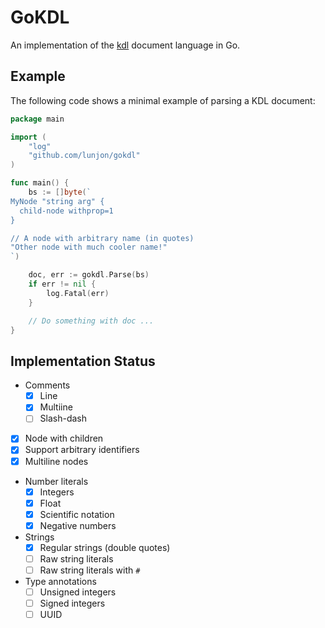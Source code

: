 # GoKDL

An implementation of the [kdl](https://kdl.dev/) document language in Go.

## Example

The following code shows a minimal example of parsing a KDL document:

```go
package main

import (
    "log"
    "github.com/lunjon/gokdl"
)

func main() {
    bs := []byte(`
MyNode "string arg" {
  child-node withprop=1
}      

// A node with arbitrary name (in quotes)
"Other node with much cooler name!"
`)

    doc, err := gokdl.Parse(bs)
    if err != nil {
        log.Fatal(err)
    }

    // Do something with doc ...
}
```

## Implementation Status
- Comments
  - [x] Line
  - [x] Multiine
  - [ ] Slash-dash
- [x] Node with children
- [x] Support arbitrary identifiers
- [x] Multiline nodes
- Number literals
  - [x] Integers
  - [x] Float
  - [x] Scientific notation
  - [x] Negative numbers
- Strings
  - [x] Regular strings (double quotes)
  - [ ] Raw string literals
  - [ ] Raw string literals with `#`
- Type annotations
  - [ ] Unsigned integers
  - [ ] Signed integers
  - [ ] UUID
